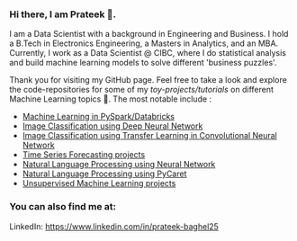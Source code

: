 ### Hi there, I am Prateek 👋.

I am a Data Scientist with a background in Engineering and Business. I hold a B.Tech in Electronics Engineering, a Masters in Analytics, and an MBA. Currently, I work as a Data Scientist @ CIBC, where I do statistical analysis and build machine learning models to solve different 'business puzzles'. 

Thank you for visiting my GitHub page. Feel free to take a look and explore the code-repositories for some of my *toy-projects/tutorials* on different Machine Learning topics 🙂. The most notable include :
- [Machine Learning in PySpark/Databricks](https://github.com/prateek025/ml-in-pyspark)
- [Image Classification using Deep Neural Network](https://github.com/prateek025/image-classification-nn)
- [Image Classification using Transfer Learning in Convolutional Neural Network](https://github.com/prateek025/transfer-learning-cnn)
- [Time Series Forecasting projects](https://github.com/prateek025/time-series-repo)
- [Natural Language Processing using Neural Network](https://github.com/prateek025/nlp-using-nn)
- [Natural Language Processing using PyCaret](https://github.com/prateek025/nlp-using-pycaret)
- [Unsupervised Machine Learning projects](https://github.com/prateek025/unsupervised-ml-repo)

### You can also find me at:
LinkedIn: https://www.linkedin.com/in/prateek-baghel25

<!--
**prateek025/prateek025** is a ✨ _special_ ✨ repository because its `README.md` (this file) appears on your GitHub profile.

Here are some ideas to get you started:

- 🔭 I’m currently working on ...
- 🌱 I’m currently learning ...
- 👯 I’m looking to collaborate on ...
- 🤔 I’m looking for help with ...
- 💬 Ask me about ...
- 📫 How to reach me: ...
- 😄 Pronouns: ...
- ⚡ Fun fact: ...
-->
